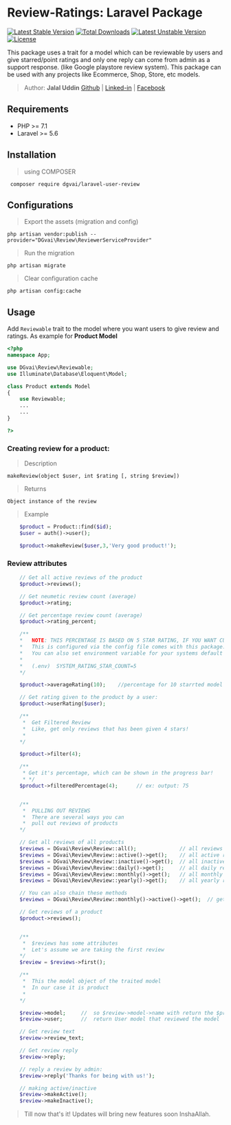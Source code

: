 # Review-Ratings: Laravel Package
[![Latest Stable Version](https://poser.pugx.org/dgvai/laravel-user-review/v/stable)](https://packagist.org/packages/dgvai/laravel-user-review)
[![Total Downloads](https://poser.pugx.org/dgvai/laravel-user-review/downloads)](https://packagist.org/packages/dgvai/laravel-user-review)
[![Latest Unstable Version](https://poser.pugx.org/dgvai/laravel-user-review/v/unstable)](https://packagist.org/packages/dgvai/laravel-user-review)
[![License](https://poser.pugx.org/dgvai/laravel-user-review/license)](https://packagist.org/packages/dgvai/laravel-user-review)

This package uses a trait for a model which can be reviewable by users and give starred/point ratings and only one reply can come from admin as a support response. (like Google playstore review system). This package can be used with any projects like Ecommerce, Shop, Store, etc models. 

> Author: **Jalal Uddin** [Github](https://github.com/dgvai-git) | [Linked-in](https://linkedin.com/in/dgvai) | [Facebook](https://facebook.com/dgvai.hridoy)

## Requirements
<ul>
<li>PHP >= 7.1</li>
<li>Laravel >= 5.6</li>
</ul>

## Installation
> using COMPOSER

`` composer require dgvai/laravel-user-review``

## Configurations
> Export the assets (migration and config)

``php artisan vendor:publish --provider="DGvai\Review\ReviewerServiceProvider" ``

> Run the migration

``php artisan migrate``

> Clear configuration cache

``php artisan config:cache``

## Usage
Add ``Reviewable`` trait to the model where you want users to give review and ratings. As example for **Product Model** 

```php
<?php 
namespace App;

use DGvai\Review\Reviewable;
use Illuminate\Database\Eloquent\Model;

class Product extends Model
{
    use Reviewable;
    ...
    ...
}

?>
```

### Creating review for a product:
> Description

``makeReview(object $user, int $rating [, string $review])``

> Returns

``Object instance of the review``

> Example

```php
    $product = Product::find($id);
    $user = auth()->user();

    $product->makeReview($user,3,'Very good product!');
```

### Review attributes
```php
    // Get all active reviews of the product
    $product->reviews();

    // Get neumetic review count (average)
    $product->rating;

    // Get percentage review count (average)
    $product->rating_percent;

    /**
    *   NOTE: THIS PERCENTAGE IS BASED ON 5 STAR RATING, IF YOU WANT CUSTOM STAR, USE BELLOW
    *   This is configured via the config file comes with this package: user-review.php
    *   You can also set environment variable for your systems default star count
    *
    *   (.env)  SYSTEM_RATING_STAR_COUNT=5 
    */

    $product->averageRating(10);    //percentage for 10 starrted model

    // Get rating given to the product by a user:
    $product->userRating($user);

    /**
     *  Get Filtered Review
     *  Like, get only reviews that has been given 4 stars!
     * 
    */

    $product->filter(4);

    /**
     * Get it's percentage, which can be shown in the progress bar!
     * */ 
    $product->filteredPercentage(4);      // ex: output: 75 


    /**
     *  PULLING OUT REVIEWS
     *  There are several ways you can
     *  pull out reviews of products
    */

    // Get all reviews of all products
    $reviews = DGvai\Review\Review::all();              // all reviews
    $reviews = DGvai\Review\Review::active()->get();    // all active reviews
    $reviews = DGvai\Review\Review::inactive()->get();  // all inactive reviews
    $reviews = DGvai\Review\Review::daily()->get();     // all daily reviews
    $reviews = DGvai\Review\Review::monthly()->get();   // all monthly reviews
    $reviews = DGvai\Review\Review::yearly()->get();    // all yearly reviews

    // You can also chain these methods
    $reviews = DGvai\Review\Review::monthly()->active()->get();  // get aa monthly active reviews

    // Get reviews of a product
    $product->reviews();


    /**
     *  $reviews has some attributes
     *  Let's assume we are taking the first review
    */
    $review = $reviews->first();

    /**
     *  This the model object of the traited model
     *  In our case it is product
     * 
    */

    $review->model;     //  so $review->model->name with return the $product->name
    $review->user;      //  return User model that reviewed the model

    // Get review text
    $review->review_text;

    // Get review reply
    $review->reply;

    // reply a review by admin:
    $review->reply('Thanks for being with us!');

    // making active/inactive
    $review->makeActive();
    $review->makeInactive();

```

> Till now that's it! Updates will bring new features soon InshaAllah.